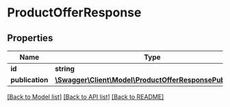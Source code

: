 # ProductOfferResponse

## Properties
Name | Type | Description | Notes
------------ | ------------- | ------------- | -------------
**id** | **string** | Product id. | [optional] 
**publication** | [**\Swagger\Client\Model\ProductOfferResponsePublication**](ProductOfferResponsePublication.md) |  | [optional] 

[[Back to Model list]](../../README.md#documentation-for-models) [[Back to API list]](../../README.md#documentation-for-api-endpoints) [[Back to README]](../../README.md)

